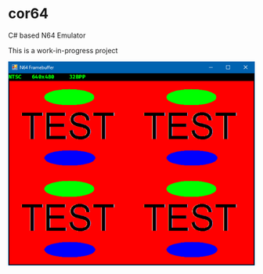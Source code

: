 # cor64
C# based N64 Emulator

This is a work-in-progress project

![Alt text](.github/testscreen.png?raw=true "Test Screenshot")
